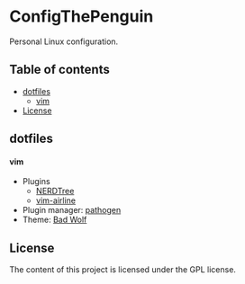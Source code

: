 # ConfigThePenguin
Personal Linux configuration.

## Table of contents
* [dotfiles]
    * [vim]
* [License]

## dotfiles
#### vim
* Plugins
    * [NERDTree]
    * [vim-airline]
* Plugin manager: [pathogen]
* Theme: [Bad Wolf]

## License
The content of this project is licensed under the GPL license.

[dotfiles]: /README.md#dotfiles "dotfiles"
[vim]: /README.md#vim "vim"
[License]: /README.md#license "License"

[Bad Wolf]: http://stevelosh.com/projects/badwolf/ "Bad Wolf"
[NERDTree]: https://github.com/scrooloose/nerdtree "NERDTree"
[pathogen]: https://github.com/tpope/vim-pathogen "pathogen"
[vim-airline]: https://github.com/bling/vim-airline "vim-airline"
